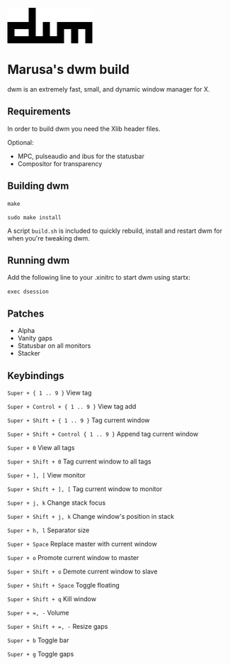 ![dwm logo](dwm.png)
# Marusa's dwm build

dwm is an extremely fast, small, and dynamic window manager for X.


## Requirements

In order to build dwm you need the Xlib header files.

Optional:

- MPC, pulseaudio and ibus for the statusbar
- Compositor for transparency

## Building dwm

`make`

`sudo make install`

A script `build.sh` is included to quickly rebuild, install and restart dwm for when you're tweaking dwm.

## Running dwm

Add the following line to your .xinitrc to start dwm using startx:

`exec dsession`

## Patches

- Alpha
- Vanity gaps
- Statusbar on all monitors
- Stacker

## Keybindings

`Super + { 1 .. 9 }` View tag

`Super + Control + { 1 .. 9 }` View tag add

`Super + Shift + { 1 .. 9 }` Tag current window

`Super + Shift + Control { 1 .. 9 }` Append tag current window

`Super + 0` View all tags

`Super + Shift + 0` Tag current window to all tags


`Super + ], [` View monitor

`Super + Shift + ], [` Tag current window to monitor


`Super + j, k` Change stack focus

`Super + Shift + j, k` Change window's position in stack

`Super + h, l` Separator size


`Super + Space` Replace master with current window

`Super + o` Promote current window to master

`Super + Shift + o` Demote current window to slave


`Super + Shift + Space` Toggle floating


`Super + Shift + q` Kill window


`Super + =, -` Volume

`Super + Shift + =, -` Resize gaps


`Super + b` Toggle bar

`Super + g` Toggle gaps

